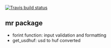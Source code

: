 <!-- badges: start -->
[![Travis build status](https://travis-ci.com/abdu95/mastering-r-2021.svg?branch=main)](https://travis-ci.com/abdu95/mastering-r-2021)
<!-- badges: end -->

## mr package 

- forint function: input validation and formatting
- get_usdhuf: usd to huf converted
